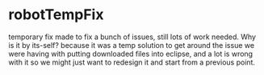 # robotTempFix
temporary fix made to fix a bunch of issues, still lots of work needed. Why is it by its-self? because it was a temp solution to get around the issue we were having with putting downloaded files into eclipse, and a lot is wrong with it so we might just want to redesign it and start from a previous point.
